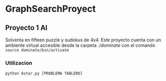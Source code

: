 # GraphSearchProyect
## Proyecto 1  AI
Solventa en fifteen puzzle y sudokus de 4x4.
Este proyecto cuenta con un ambiente virtual accesible desde la carpeta *./dominate* con el comando
``` source dominate/bin/activate ```

### Utilizacion
```python Astar.py [PROBLEMA TABLERO]```
